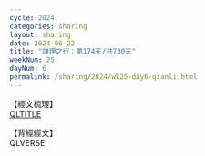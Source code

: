 ```yaml
---
cycle: 2024
categories: sharing
layout: sharing
date: 2024-06-22
title: "謙理之行：第174天/共730天"
weekNum: 25
dayNum: 6
permalink: /sharing/2024/wk25-day6-qianli.html
---
```

【經文梳理】  
[QLTITLE](QLLINK)

【背經經文】  
QLVERSE
